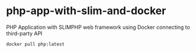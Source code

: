 # php-app-with-slim-and-docker
PHP Application with SLIMPHP web framework using Docker connecting to third-party API

```bash
docker pull php:latest
```
